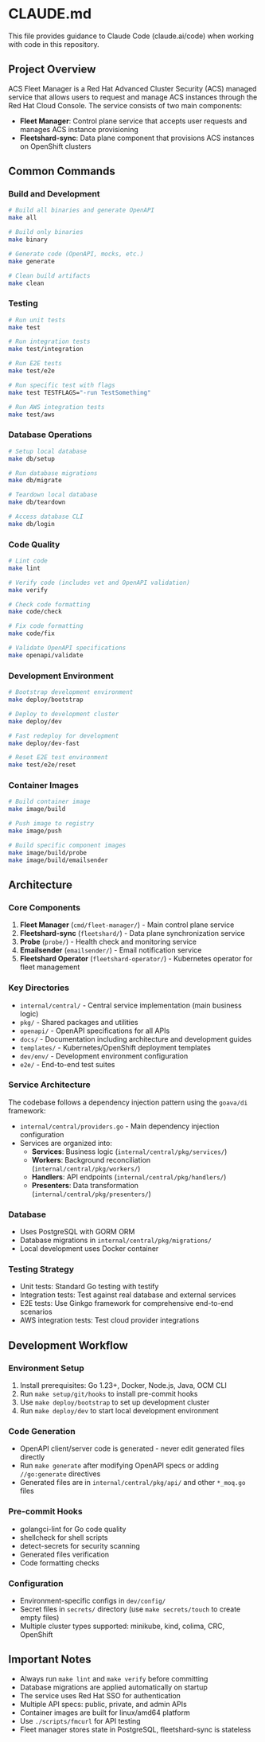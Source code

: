 # CLAUDE.md

This file provides guidance to Claude Code (claude.ai/code) when working with code in this repository.

## Project Overview

ACS Fleet Manager is a Red Hat Advanced Cluster Security (ACS) managed service that allows users to request and manage ACS instances through the Red Hat Cloud Console. The service consists of two main components:

- **Fleet Manager**: Control plane service that accepts user requests and manages ACS instance provisioning
- **Fleetshard-sync**: Data plane component that provisions ACS instances on OpenShift clusters

## Common Commands

### Build and Development
```bash
# Build all binaries and generate OpenAPI
make all

# Build only binaries
make binary

# Generate code (OpenAPI, mocks, etc.)
make generate

# Clean build artifacts
make clean
```

### Testing
```bash
# Run unit tests
make test

# Run integration tests
make test/integration

# Run E2E tests
make test/e2e

# Run specific test with flags
make test TESTFLAGS="-run TestSomething"

# Run AWS integration tests
make test/aws
```

### Database Operations
```bash
# Setup local database
make db/setup

# Run database migrations
make db/migrate

# Teardown local database
make db/teardown

# Access database CLI
make db/login
```

### Code Quality
```bash
# Lint code
make lint

# Verify code (includes vet and OpenAPI validation)
make verify

# Check code formatting
make code/check

# Fix code formatting
make code/fix

# Validate OpenAPI specifications
make openapi/validate
```

### Development Environment
```bash
# Bootstrap development environment
make deploy/bootstrap

# Deploy to development cluster
make deploy/dev

# Fast redeploy for development
make deploy/dev-fast

# Reset E2E test environment
make test/e2e/reset
```

### Container Images
```bash
# Build container image
make image/build

# Push image to registry
make image/push

# Build specific component images
make image/build/probe
make image/build/emailsender
```

## Architecture

### Core Components

1. **Fleet Manager** (`cmd/fleet-manager/`) - Main control plane service
2. **Fleetshard-sync** (`fleetshard/`) - Data plane synchronization service
3. **Probe** (`probe/`) - Health check and monitoring service
4. **Emailsender** (`emailsender/`) - Email notification service
5. **Fleetshard Operator** (`fleetshard-operator/`) - Kubernetes operator for fleet management

### Key Directories

- `internal/central/` - Central service implementation (main business logic)
- `pkg/` - Shared packages and utilities
- `openapi/` - OpenAPI specifications for all APIs
- `docs/` - Documentation including architecture and development guides
- `templates/` - Kubernetes/OpenShift deployment templates
- `dev/env/` - Development environment configuration
- `e2e/` - End-to-end test suites

### Service Architecture

The codebase follows a dependency injection pattern using the `goava/di` framework:

- `internal/central/providers.go` - Main dependency injection configuration
- Services are organized into:
  - **Services**: Business logic (`internal/central/pkg/services/`)
  - **Workers**: Background reconciliation (`internal/central/pkg/workers/`)
  - **Handlers**: API endpoints (`internal/central/pkg/handlers/`)
  - **Presenters**: Data transformation (`internal/central/pkg/presenters/`)

### Database

- Uses PostgreSQL with GORM ORM
- Database migrations in `internal/central/pkg/migrations/`
- Local development uses Docker container

### Testing Strategy

- Unit tests: Standard Go testing with testify
- Integration tests: Test against real database and external services
- E2E tests: Use Ginkgo framework for comprehensive end-to-end scenarios
- AWS integration tests: Test cloud provider integrations

## Development Workflow

### Environment Setup
1. Install prerequisites: Go 1.23+, Docker, Node.js, Java, OCM CLI
2. Run `make setup/git/hooks` to install pre-commit hooks
3. Use `make deploy/bootstrap` to set up development cluster
4. Run `make deploy/dev` to start local development environment

### Code Generation
- OpenAPI client/server code is generated - never edit generated files directly
- Run `make generate` after modifying OpenAPI specs or adding `//go:generate` directives
- Generated files are in `internal/central/pkg/api/` and other `*_moq.go` files

### Pre-commit Hooks
- golangci-lint for Go code quality
- shellcheck for shell scripts
- detect-secrets for security scanning
- Generated files verification
- Code formatting checks

### Configuration
- Environment-specific configs in `dev/config/`
- Secret files in `secrets/` directory (use `make secrets/touch` to create empty files)
- Multiple cluster types supported: minikube, kind, colima, CRC, OpenShift

## Important Notes

- Always run `make lint` and `make verify` before committing
- Database migrations are applied automatically on startup
- The service uses Red Hat SSO for authentication
- Multiple API specs: public, private, and admin APIs
- Container images are built for linux/amd64 platform
- Use `./scripts/fmcurl` for API testing
- Fleet manager stores state in PostgreSQL, fleetshard-sync is stateless
